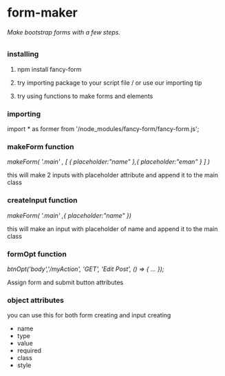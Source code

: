 # form-maker
 ###### Make bootstrap forms with a few steps.


### installing
1. npm install fancy-form

2. try importing package to your script file / or use our importing tip

3. try using functions to make forms and elements


### importing
import * as former from '/node_modules/fancy-form/fancy-form.js';

### makeForm function
*makeForm( '.main' , [ { placeholder:"name" },{ placeholder:"eman" } ] )*

this will make 2 inputs with placeholder attribute and append it to the main class


### createInput function
*makeForm( '.main' ,{ placeholder:"name" })*

this will make an input with placeholder of name and append it to the main class


### formOpt function
*btnOpt('body','/myAction', 'GET', 'Edit Post', () => { ... });*

Assign form and submit button attributes


### object attributes
you can use this for both form creating and input creating
* name
* type
* value
* required
* class
* style

